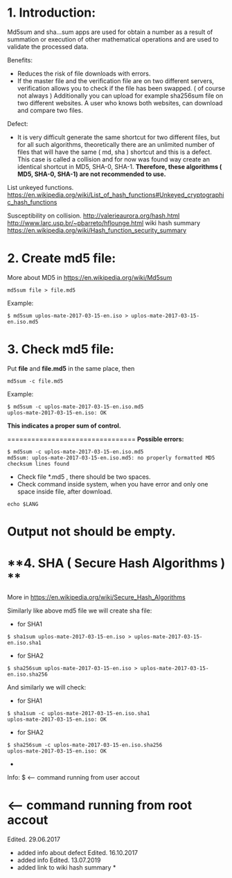 # **1. Introduction:**

Md5sum and sha...sum apps are used for obtain a number as a result of summation or execution of other mathematical operations
and are used to validate the processed data.

Benefits:
- Reduces the risk of file downloads with errors.
- If the master file and the verification file are on two different servers, 
 verification allows you to check if the file has been swapped. ( of course not always )
 Additionally you can upload for example sha256sum file on two different websites.
A user who knows both websites, can download and compare two files.

Defect:
- It is very difficult generate the same shortcut for two different files,
but for all such algorithms, theoretically there are an unlimited number of files that will have the same ( md, sha ) shortcut and this is a defect.
This case is called a collision and for now was found way create an identical shortcut in MD5, SHA-0, SHA-1.
**Therefore, these algorithms ( MD5, SHA-0, SHA-1) are not recommended to use.**

List unkeyed functions.
https://en.wikipedia.org/wiki/List_of_hash_functions#Unkeyed_cryptographic_hash_functions

Susceptibility on collision.
http://valerieaurora.org/hash.html
http://www.larc.usp.br/~pbarreto/hflounge.html
wiki hash summary  https://en.wikipedia.org/wiki/Hash_function_security_summary



# **2. Create md5 file:**
More about MD5 in https://en.wikipedia.org/wiki/Md5sum

```
md5sum file > file.md5
```

Example:
```
$ md5sum uplos-mate-2017-03-15-en.iso > uplos-mate-2017-03-15-en.iso.md5
```


# **3. Check md5 file:**

Put **file** and **file.md5** in the same place, then
```
md5sum -c file.md5
```

Example:
```
$ md5sum -c uplos-mate-2017-03-15-en.iso.md5
uplos-mate-2017-03-15-en.iso: OK
```

**This indicates a proper sum of control.**


================================
**Possible errors:**
```
$ md5sum -c uplos-mate-2017-03-15-en.iso.md5
md5sum: uplos-mate-2017-03-15-en.iso.md5: no properly formatted MD5 checksum lines found
```

- Check file *.md5 , there should be two spaces.
- Check command inside system, when you have error and only one space inside file, after download.
```
echo $LANG
```
Output not should be empty.
================================


# **4. SHA ( Secure Hash Algorithms ) **
More in https://en.wikipedia.org/wiki/Secure_Hash_Algorithms

Similarly like above md5 file we will create sha file:
- for SHA1
```
$ sha1sum uplos-mate-2017-03-15-en.iso > uplos-mate-2017-03-15-en.iso.sha1
```
- for SHA2
```
$ sha256sum uplos-mate-2017-03-15-en.iso > uplos-mate-2017-03-15-en.iso.sha256
```

And similarly we will check:
- for SHA1
```
$ sha1sum -c uplos-mate-2017-03-15-en.iso.sha1
uplos-mate-2017-03-15-en.iso: OK
```
- for SHA2
```
$ sha256sum -c uplos-mate-2017-03-15-en.iso.sha256
uplos-mate-2017-03-15-en.iso: OK
```
*

Info:
$ <-- command running from user accout
# <-- command running from root accout


Edited. 29.06.2017
- added info about defect
Edited. 16.10.2017
- added info
Edited. 13.07.2019
- added link to wiki hash summary *
